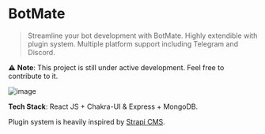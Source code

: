 # BotMate
> Streamline your bot development with BotMate. Highly extendible with plugin system. Multiple platform support including Telegram and Discord.

⚠️ **Note**: This project is still under active development. Feel free to contribute to it.


![image](https://user-images.githubusercontent.com/31907722/228911941-b4b6ed13-fb5f-44c5-8dec-f6665db06d19.png)

**Tech Stack**: React JS + Chakra-UI & Express + MongoDB.

Plugin system is heavily inspired by [Strapi CMS](https://strapi.io/).
